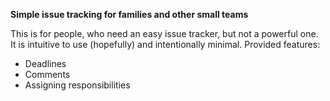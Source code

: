 **Simple issue tracking for families and other small teams**

This is for people, who need an easy issue tracker,
but not a powerful one.
It is intuitive to use (hopefully)
and intentionally minimal.
Provided features:

* Deadlines
* Comments
* Assigning responsibilities
